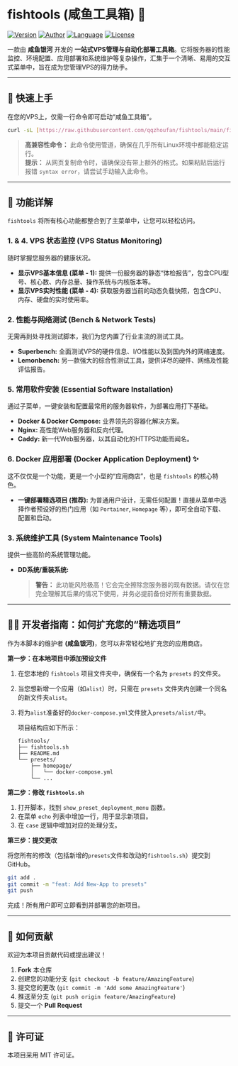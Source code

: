 # fishtools (咸鱼工具箱) 🧰

[![Version](https://img.shields.io/badge/version-v2.5-blue.svg)](https://github.com/qqzhoufan/fishtools)
[![Author](https://img.shields.io/badge/author-咸鱼银河-orange.svg)](https://github.com/qqzhoufan)
[![Language](https://img.shields.io/badge/language-Bash-brightgreen.svg)](https://www.gnu.org/software/bash/)
[![License](https://img.shields.io/badge/license-MIT-blue.svg)](https://opensource.org/licenses/MIT)

一款由 **咸鱼银河** 开发的 **一站式VPS管理与自动化部署工具箱**。它将服务器的性能监控、环境配置、应用部署和系统维护等复杂操作，汇集于一个清晰、易用的交互式菜单中，旨在成为您管理VPS的得力助手。

---

## 📖 快速上手

在您的VPS上，仅需一行命令即可启动“咸鱼工具箱”。

```bash
curl -sL [https://raw.githubusercontent.com/qqzhoufan/fishtools/main/fishtools.sh](https://raw.githubusercontent.com/qqzhoufan/fishtools/main/fishtools.sh) | bash
```
> **高兼容性命令：** 此命令使用管道，确保在几乎所有Linux环境中都能稳定运行。  
> **提示：** 从网页复制命令时，请确保没有带上额外的格式。如果粘贴后运行报错 `syntax error`，请尝试手动输入此命令。

---

## 🚀 功能详解

`fishtools` 将所有核心功能都整合到了主菜单中，让您可以轻松访问。

### 1. & 4. VPS 状态监控 (VPS Status Monitoring)

随时掌握您服务器的健康状况。

* **显示VPS基本信息 (菜单 - 1):** 提供一份服务器的静态“体检报告”，包含CPU型号、核心数、内存总量、操作系统与内核版本等。
* **显示VPS实时性能 (菜单 - 4):** 获取服务器当前的动态负载快照，包含CPU、内存、硬盘的实时使用率。

### 2. 性能与网络测试 (Bench & Network Tests)

无需再到处寻找测试脚本，我们为您内置了行业主流的测试工具。

* **Superbench:** 全面测试VPS的硬件信息、I/O性能以及到国内外的网络速度。
* **Lemonbench:** 另一款强大的综合性测试工具，提供详尽的硬件、网络及性能评估报告。

### 5. 常用软件安装 (Essential Software Installation)

通过子菜单，一键安装和配置最常用的服务器软件，为部署应用打下基础。

* **Docker & Docker Compose:** 业界领先的容器化解决方案。
* **Nginx:** 高性能Web服务器和反向代理。
* **Caddy:** 新一代Web服务器，以其自动化的HTTPS功能而闻名。

### 6. Docker 应用部署 (Docker Application Deployment) ✨

这不仅仅是一个功能，更是一个小型的“应用商店”，也是 `fishtools` 的核心特色。

* **一键部署精选项目 (推荐):** 为普通用户设计，无需任何配置！直接从菜单中选择作者预设好的热门应用（如 `Portainer`, `Homepage` 等），即可全自动下载、配置和启动。

### 3. 系统维护工具 (System Maintenance Tools)

提供一些高阶的系统管理功能。

* **DD系统/重装系统:**
  > **警告：** 此功能风险极高！它会完全擦除您服务器的现有数据。请仅在您完全理解其后果的情况下使用，并务必提前备份好所有重要数据。

---

## 🧑‍💻 开发者指南：如何扩充您的“精选项目”

作为本脚本的维护者 **(咸鱼银河)**，您可以非常轻松地扩充您的应用商店。

**第一步：在本地项目中添加预设文件**

1.  在您本地的 `fishtools` 项目文件夹中，确保有一个名为 `presets` 的文件夹。
2.  当您想新增一个应用（如`alist`）时，只需在 `presets` 文件夹内创建一个同名的新文件夹`alist`。
3.  将为`alist`准备好的`docker-compose.yml`文件放入`presets/alist/`中。

    项目结构应如下所示：
    ```
    fishtools/
    ├── fishtools.sh
    ├── README.md
    └── presets/
        ├── homepage/
        │   └── docker-compose.yml
        └── ...
    ```

**第二步：修改 `fishtools.sh`**

1.  打开脚本，找到 `show_preset_deployment_menu` 函数。
2.  在菜单 `echo` 列表中增加一行，用于显示新项目。
3.  在 `case` 逻辑中增加对应的处理分支。

**第三步：提交更改**

将您所有的修改（包括新增的`presets`文件和改动的`fishtools.sh`）提交到GitHub。
```bash
git add .
git commit -m "feat: Add New-App to presets"
git push
```
完成！所有用户即可立即看到并部署您的新项目。

---

## 🤝 如何贡献

欢迎为本项目贡献代码或提出建议！

1.  **Fork** 本仓库
2.  创建您的功能分支 (`git checkout -b feature/AmazingFeature`)
3.  提交您的更改 (`git commit -m 'Add some AmazingFeature'`)
4.  推送至分支 (`git push origin feature/AmazingFeature`)
5.  提交一个 **Pull Request**

---

## 📄 许可证

本项目采用 MIT 许可证。